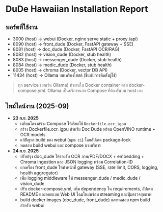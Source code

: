 # DuDe Hawaiian Installation Report

## พอร์ตที่ใช้งาน
- 3000 (host) → webui (Docker, nginx serve static + proxy /api)
- 8090 (host) → front_dude (Docker, FastAPI gateway + SSE)
- 8081 (host) → doc_dude (Docker, FastAPI OCR/RAG)
- 8082 (host) → vision_dude (Docker, stub health)
- 8083 (host) → messenger_dude (Docker, stub health)
- 8084 (host) → medic_dude (Docker, stub health)
- 8005 (host) → chroma (Docker, vector DB API)
- 11434 (host) → Ollama บนเครื่องโฮสต์ (ขึ้นกับการติดตั้งผู้ใช้)

> ทุก service (ยกเว้น Ollama) ทำงานใน Docker container ตาม docker-compose.yml. Ollama เป็นบริการนอก Compose ที่ต้องรันบน host เอง

## ไทม์ไลน์งาน (2025-09)
- **23 ก.ย. 2025**
  - เตรียมโครงสร้าง Compose ให้เรียกใช้ `Dockerfile.ocr_igpu`
  - สร้าง Dockerfile.ocr_igpu สำหรับ Doc Dude พร้อม OpenVINO runtime + OCR models
  - แก้ปัญหา build ของ webui (`npm ci`) โดยอัปเดต package-lock
  - ทดสอบ build webui และ compose บางบริการ
- **24 ก.ย. 2025**
  - ปรับปรุง doc_dude ให้รองรับ OCR ภาพ/PDF/DOCX + embedding + Chroma ingestion และ JSON logging พร้อม Correlation-ID
  - ยกเครื่อง front_dude ให้ทำหน้าที่ gateway (SSE, rate limit, CORS, logging, health aggregator)
  - เพิ่ม logging middleware ให้ messenger_dude / medic_dude / vision_dude
  - ปรับ docker-compose.yml, เพิ่ม dependency ใน requirements, อัปเดต README และออกแบบ Web UI โฉมใหม่พร้อม streaming และปุ่มตรวจสุขภาพ
  - build docker images (doc_dude, front_dude) และทดสอบ npm build สำหรับ webui

